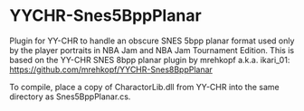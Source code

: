 # YYCHR-Snes5BppPlanar
Plugin for YY-CHR to handle an obscure SNES 5bpp planar format used only by the player portraits in NBA Jam and NBA Jam Tournament Edition.
This is based on the YY-CHR SNES 8bpp planar plugin by mrehkopf a.k.a. ikari_01: https://github.com/mrehkopf/YYCHR-Snes8BppPlanar

To compile, place a copy of CharactorLib.dll from YY-CHR into the same directory as Snes5BppPlanar.cs.

